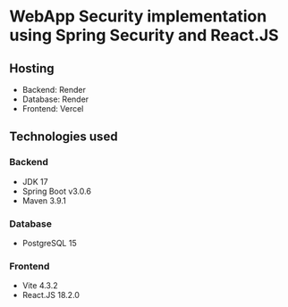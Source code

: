 # WebApp Security implementation using Spring Security and React.JS

## Hosting
- Backend: Render
- Database: Render
- Frontend: Vercel

## Technologies used

### Backend
- JDK 17
- Spring Boot v3.0.6
- Maven 3.9.1

### Database
- PostgreSQL 15

### Frontend
- Vite 4.3.2
- React.JS 18.2.0
